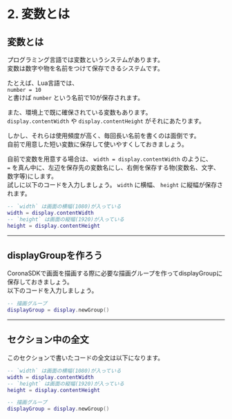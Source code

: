 # 2. 変数とは

## 変数とは
プログラミング言語では変数というシステムがあります。  
変数は数字や物を名前をつけて保存できるシステムです。  
  
たとえば、Lua言語では、  
`number = 10`  
と書けば `number` という名前で10が保存されます。  
  
また、環境上で既に確保されている変数もあります。  
`display.contentWidth` や `display.contentHeight` がそれにあたります。  
  
しかし、それらは使用頻度が高く、毎回長い名前を書くのは面倒です。  
自前で用意した短い変数に保存して使いやすくしておきましょう。  
  
自前で変数を用意する場合は、 `width = display.contentWidth` のように、  
`=` を真ん中に、左辺を保存先の変数名にし、右側を保存する物(変数名、文字、数字等)にします。  
試しに以下のコードを入力しましょう。 `width` に横幅、 `height` に縦幅が保存されます。

```lua
-- `width` は画面の横幅(1080)が入っている
width = display.contentWidth
-- `height` は画面の縦幅(1920)が入っている
height = display.contentHeight
```

- - -

## displayGroupを作ろう
CoronaSDKで画面を描画する際に必要な描画グループを作ってdisplayGroupに保存しておきましょう。  
以下のコードを入力しましょう。

```lua
-- 描画グループ
displayGroup = display.newGroup()
```

- - -

## セクション中の全文
このセクションで書いたコードの全文は以下になります。

```lua
-- `width` は画面の横幅(1080)が入っている
width = display.contentWidth
-- `height` は画面の縦幅(1920)が入っている
height = display.contentHeight

-- 描画グループ
displayGroup = display.newGroup()
```